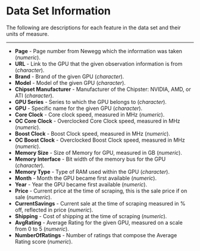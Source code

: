 # Data Set Information
The following are descriptions for each feature in the data set and their units of measure.

---

- **Page** - Page number from Newegg which the information was taken (*numeric*).
- **URL** - Link to the GPU that the given observation information is from (*character*).
- **Brand** - Brand of the given GPU (*character*).
- **Model** - Model of the given GPU (*character*).
- **Chipset Manufacturer** - Manufacturer of the Chipster: NVIDIA, AMD, or ATI (*character*).
- **GPU Series** - Series to which the GPU belongs to (*character*).
- **GPU** - Specific name for the given GPU (*character*).
- **Core Clock** - Core clock speed, measured in MHz (*numeric*).
- **OC Core Clock** - Overclocked Core Clock speed, measured in MHz (*numeric*).
- **Boost Clock** - Boost Clock speed, measured in MHz (*numeric*).
- **OC Boost Clock** - Overclocked Boost Clock speed, measured in MHz (*numeric*).
- **Memory Size** - Size of Memory for GPU, measured in GB (*numeric*).
- **Memory Interface** - Bit width of the memory bus for the GPU (*character*).
- **Memory Type** - Type of RAM used within the GPU (*character*).
- **Month** - Month the GPU became first available (*numeric*).
- **Year** - Year the GPU became first available (*numeric*).
- **Price** - Current price at the time of scraping, this is the sale price if on sale (*numeric*).
- **CurrentSavings** - Current sale at the time of scraping measured in % off, reflected in price (*numeric*).
- **Shipping** - Cost of shipping at the time of scraping (*numeric*).
- **AvgRating** - Average Rating for the given GPU, measured on a scale from 0 to 5 (*numeric*).
- **NumberOfRatings** - Number of ratings that compose the Average Rating score (*numeric*).